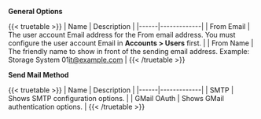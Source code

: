 &NewLine;

**General Options**

{{< truetable >}}
| Name | Description |
|------|-------------|
| From Email | The user account Email address for the From email address. You must configure the user account Email in **Accounts > Users** first. |
| From Name | The friendly name to show in front of the sending email address. Example: Storage System 01<it@example.com> |
{{< /truetable >}}

**Send Mail Method**

{{< truetable >}}
| Name | Description |
|------|-------------|
| SMTP | Shows SMTP configuration options. |
| GMail OAuth | Shows GMail authentication options. |
{{< /truetable >}}
